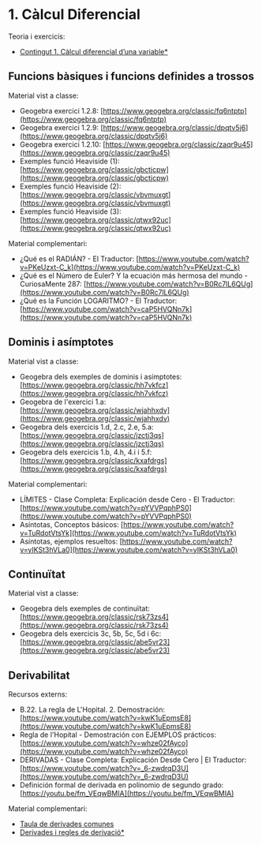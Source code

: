 # 1. Càlcul Diferencial

Teoria i exercicis:

* [Contingut 1. Càlcul diferencial d’una variable*](https://atenea.upc.edu/pluginfile.php/4951719/mod_resource/content/1/Problemes_Contingut_1_FOMA.pdf)

## Funcions bàsiques i funcions definides a trossos

Material vist a classe:

* Geogebra exercici 1.2.8: [https://www.geogebra.org/classic/fq6ntptp](https://www.geogebra.org/classic/fq6ntptp)
* Geogebra exercici 1.2.9: [https://www.geogebra.org/classic/dpqtv5j6](https://www.geogebra.org/classic/dpqtv5j6)
* Geogebra exercici 1.2.10: [https://www.geogebra.org/classic/zaqr9u45](https://www.geogebra.org/classic/zaqr9u45)
* Exemples funció Heaviside (1): [https://www.geogebra.org/classic/gbctjcpw](https://www.geogebra.org/classic/gbctjcpw)
* Exemples funció Heaviside (2): [https://www.geogebra.org/classic/vbvmuxgt](https://www.geogebra.org/classic/vbvmuxgt)
* Exemples funció Heaviside (3): [https://www.geogebra.org/classic/qtwx92uc](https://www.geogebra.org/classic/qtwx92uc)

Material complementari:

* ¿Qué es el RADIÁN? - El Traductor: [https://www.youtube.com/watch?v=PKeUzxt-C_k](https://www.youtube.com/watch?v=PKeUzxt-C_k)
* ¿Qué es el Número de Euler? Y la ecuación más hermosa del mundo - CuriosaMente 287: [https://www.youtube.com/watch?v=B0Rc7lL6QUg](https://www.youtube.com/watch?v=B0Rc7lL6QUg)
* ¿Qué es la Función LOGARITMO? - El Traductor: [https://www.youtube.com/watch?v=caP5HVQNn7k](https://www.youtube.com/watch?v=caP5HVQNn7k)

## Dominis i asímptotes

Material vist a classe:

* Geogebra dels exemples de dominis i asímptotes: [https://www.geogebra.org/classic/hh7vkfcz](https://www.geogebra.org/classic/hh7vkfcz)
* Geogebra de l'exercici 1.a: [https://www.geogebra.org/classic/wjahhxdv](https://www.geogebra.org/classic/wjahhxdv)
* Geogebra dels exercicis 1.d, 2.c, 2.e, 5.a: [https://www.geogebra.org/classic/jzctj3qs](https://www.geogebra.org/classic/jzctj3qs)
* Geogebra dels exercicis 1.b, 4.h, 4.i i 5.f: [https://www.geogebra.org/classic/kxafdrgs](https://www.geogebra.org/classic/kxafdrgs)

Material complementari:

* LÍMITES - Clase Completa: Explicación desde Cero - El Traductor: [https://www.youtube.com/watch?v=pYVVPqphPS0](https://www.youtube.com/watch?v=pYVVPqphPS0)
* Asíntotas, Conceptos básicos: [https://www.youtube.com/watch?v=TuRdotVtsYk](https://www.youtube.com/watch?v=TuRdotVtsYk)
* Asíntotas, ejemplos resueltos: [https://www.youtube.com/watch?v=yIKSt3hVLa0](https://www.youtube.com/watch?v=yIKSt3hVLa0)

## Continuïtat

Material vist a classe:

* Geogebra dels exemples de continuïtat: [https://www.geogebra.org/classic/rsk73zs4](https://www.geogebra.org/classic/rsk73zs4)
* Geogebra dels exercicis 3c, 5b, 5c, 5d i 6c: [https://www.geogebra.org/classic/abe5vr23](https://www.geogebra.org/classic/abe5vr23)

## Derivabilitat

Recursos externs:

* B.22. La regla de L'Hopital. 2. Demostración: [https://www.youtube.com/watch?v=kwK1uEpmsE8](https://www.youtube.com/watch?v=kwK1uEpmsE8)
* Regla de l'Hopital - Demostración con EJEMPLOS prácticos: [https://www.youtube.com/watch?v=whze02fAyco](https://www.youtube.com/watch?v=whze02fAyco)
* DERIVADAS - Clase Completa: Explicación Desde Cero | El Traductor: [https://www.youtube.com/watch?v=_6-zwdrqD3U](https://www.youtube.com/watch?v=_6-zwdrqD3U)
* Definición formal de derivada en polinomio de segundo grado: [https://youtu.be/fm_VEqwBMIA](https://youtu.be/fm_VEqwBMIA)

Material complementari:

* [Taula de derivades comunes](./1_4_derivabilitat/taula_de_derivades.png)
* [Derivades i regles de derivació*](https://atenea.upc.edu/pluginfile.php/4580387/mod_folder/content/0/taula%20%20propietats.pdf)
